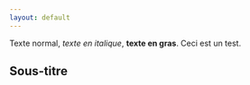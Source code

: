 ```yaml
---
layout: default
---
```


Texte normal, *texte en italique*, **texte en gras**. Ceci est un test.

## Sous-titre


